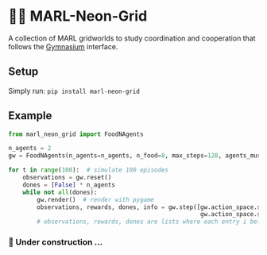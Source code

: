 # 🦩🌴 MARL-Neon-Grid

A collection of MARL gridworlds to study coordination and cooperation that follows the 
[Gymnasium](https://github.com/Farama-Foundation/Gymnasium) interface.

## Setup
Simply run:
```pip install marl-neon-grid```

## Example
```py
from marl_neon_grid import FoodNAgents

n_agents = 2
gw = FoodNAgents(n_agents=n_agents, n_food=8, max_steps=128, agents_must_coordinate=False)

for t in range(100):  # simulate 100 episodes
    observations = gw.reset()
    dones = [False] * n_agents
    while not all(dones):
        gw.render()  # render with pygame
        observations, rewards, dones, info = gw.step([gw.action_space.sample(), 
                                                      gw.action_space.sample()])  # perform random actions
        # observations, rewards, dones are lists where each entry i belongs to agent i.


```

### 🚧 Under construction ...